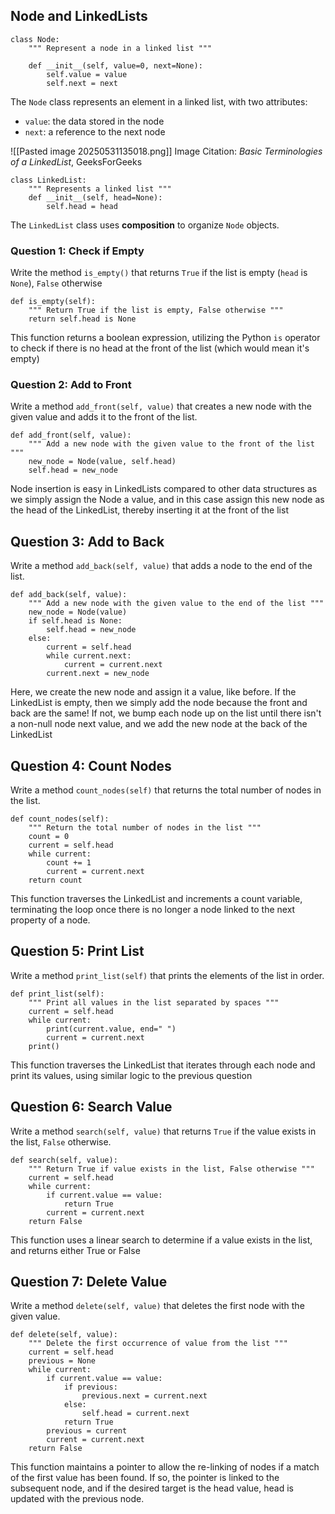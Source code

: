 ## Node and LinkedLists
```
class Node:
    """ Represent a node in a linked list """

    def __init__(self, value=0, next=None):
        self.value = value
        self.next = next
```

The `Node` class represents an element in a linked list, with two attributes:
- `value`: the data stored in the node
- `next`: a reference to the next node

![[Pasted image 20250531135018.png]]
Image Citation: *Basic Terminologies of a LinkedList*, GeeksForGeeks

```
class LinkedList:
    """ Represents a linked list """
    def __init__(self, head=None):
        self.head = head
```
The `LinkedList` class uses **composition** to organize `Node` objects.

### Question 1: Check if Empty
Write the method `is_empty()` that returns `True` if the list is empty (`head` is `None`), `False` otherwise

```
def is_empty(self):
    """ Return True if the list is empty, False otherwise """
    return self.head is None
```
This function returns a boolean expression, utilizing the Python `is` operator to check if there is no head at the front of the list (which would mean it's empty)
### Question 2: Add to Front
Write a method `add_front(self, value)` that creates a new node with the given value and adds it to the front of the list.
```
def add_front(self, value):
    """ Add a new node with the given value to the front of the list """
    new_node = Node(value, self.head)
    self.head = new_node
```
Node insertion is easy in LinkedLists compared to other data structures as we simply assign the Node a value, and in this case assign this new node as the head of the LinkedList, thereby inserting it at the front of the list
## Question 3: Add to Back
Write a method `add_back(self, value)` that adds a node to the end of the list.
```
def add_back(self, value):
    """ Add a new node with the given value to the end of the list """
    new_node = Node(value)
    if self.head is None:
        self.head = new_node
    else:
        current = self.head
        while current.next:
            current = current.next
        current.next = new_node
```
Here, we create the new node and assign it a value, like before. If the LinkedList is empty, then we simply add the node because the front and back are the same! If not, we bump each node up on the list until there isn't a non-null node next value, and we add the new node at the back of the LinkedList
## Question 4: Count Nodes
Write a method `count_nodes(self)` that returns the total number of nodes in the list.
```
def count_nodes(self):
    """ Return the total number of nodes in the list """
    count = 0
    current = self.head
    while current:
        count += 1
        current = current.next
    return count
```
This function traverses the LinkedList and increments a count variable, terminating the loop once there is no longer a node linked to the next property of a node.
## Question 5: Print List
Write a method `print_list(self)` that prints the elements of the list in order.
```
def print_list(self):
    """ Print all values in the list separated by spaces """
    current = self.head
    while current:
        print(current.value, end=" ")
        current = current.next
    print()
```
This function traverses the LinkedList that iterates through each node and print its values, using similar logic to the previous question

## Question 6: Search Value
Write a method `search(self, value)` that returns `True` if the value exists in the list, `False` otherwise.
```
def search(self, value):
    """ Return True if value exists in the list, False otherwise """
    current = self.head
    while current:
        if current.value == value:
            return True
        current = current.next
    return False
```
This function uses a linear search to determine if a value exists in the list, and returns either True or False

## Question 7: Delete Value
Write a method `delete(self, value)` that deletes the first node with the given value.
```
def delete(self, value):
    """ Delete the first occurrence of value from the list """
    current = self.head
    previous = None
    while current:
        if current.value == value:
            if previous:
                previous.next = current.next
            else:
                self.head = current.next
            return True
        previous = current
        current = current.next
    return False
```
This function maintains a pointer to allow the re-linking of nodes if a match of the first value has been found. If so, the pointer is linked to the subsequent node, and if the desired target is the head value, head is updated with the previous node.